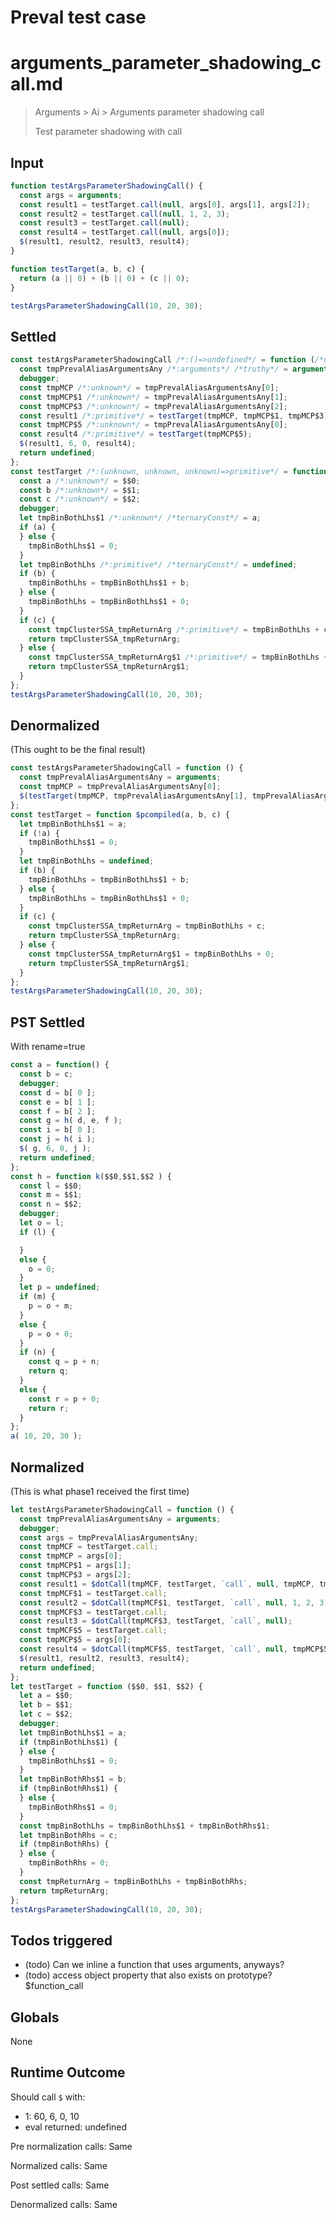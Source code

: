 # Preval test case

# arguments_parameter_shadowing_call.md

> Arguments > Ai > Arguments parameter shadowing call
>
> Test parameter shadowing with call

## Input

`````js filename=intro
function testArgsParameterShadowingCall() {
  const args = arguments;
  const result1 = testTarget.call(null, args[0], args[1], args[2]);
  const result2 = testTarget.call(null, 1, 2, 3);
  const result3 = testTarget.call(null);
  const result4 = testTarget.call(null, args[0]);
  $(result1, result2, result3, result4);
}

function testTarget(a, b, c) {
  return (a || 0) + (b || 0) + (c || 0);
}

testArgsParameterShadowingCall(10, 20, 30);
`````


## Settled


`````js filename=intro
const testArgsParameterShadowingCall /*:()=>undefined*/ = function (/*uses arguments*/) {
  const tmpPrevalAliasArgumentsAny /*:arguments*/ /*truthy*/ = arguments;
  debugger;
  const tmpMCP /*:unknown*/ = tmpPrevalAliasArgumentsAny[0];
  const tmpMCP$1 /*:unknown*/ = tmpPrevalAliasArgumentsAny[1];
  const tmpMCP$3 /*:unknown*/ = tmpPrevalAliasArgumentsAny[2];
  const result1 /*:primitive*/ = testTarget(tmpMCP, tmpMCP$1, tmpMCP$3);
  const tmpMCP$5 /*:unknown*/ = tmpPrevalAliasArgumentsAny[0];
  const result4 /*:primitive*/ = testTarget(tmpMCP$5);
  $(result1, 6, 0, result4);
  return undefined;
};
const testTarget /*:(unknown, unknown, unknown)=>primitive*/ = function $pcompiled($$0, $$1, $$2) {
  const a /*:unknown*/ = $$0;
  const b /*:unknown*/ = $$1;
  const c /*:unknown*/ = $$2;
  debugger;
  let tmpBinBothLhs$1 /*:unknown*/ /*ternaryConst*/ = a;
  if (a) {
  } else {
    tmpBinBothLhs$1 = 0;
  }
  let tmpBinBothLhs /*:primitive*/ /*ternaryConst*/ = undefined;
  if (b) {
    tmpBinBothLhs = tmpBinBothLhs$1 + b;
  } else {
    tmpBinBothLhs = tmpBinBothLhs$1 + 0;
  }
  if (c) {
    const tmpClusterSSA_tmpReturnArg /*:primitive*/ = tmpBinBothLhs + c;
    return tmpClusterSSA_tmpReturnArg;
  } else {
    const tmpClusterSSA_tmpReturnArg$1 /*:primitive*/ = tmpBinBothLhs + 0;
    return tmpClusterSSA_tmpReturnArg$1;
  }
};
testArgsParameterShadowingCall(10, 20, 30);
`````


## Denormalized
(This ought to be the final result)

`````js filename=intro
const testArgsParameterShadowingCall = function () {
  const tmpPrevalAliasArgumentsAny = arguments;
  const tmpMCP = tmpPrevalAliasArgumentsAny[0];
  $(testTarget(tmpMCP, tmpPrevalAliasArgumentsAny[1], tmpPrevalAliasArgumentsAny[2]), 6, 0, testTarget(tmpPrevalAliasArgumentsAny[0]));
};
const testTarget = function $pcompiled(a, b, c) {
  let tmpBinBothLhs$1 = a;
  if (!a) {
    tmpBinBothLhs$1 = 0;
  }
  let tmpBinBothLhs = undefined;
  if (b) {
    tmpBinBothLhs = tmpBinBothLhs$1 + b;
  } else {
    tmpBinBothLhs = tmpBinBothLhs$1 + 0;
  }
  if (c) {
    const tmpClusterSSA_tmpReturnArg = tmpBinBothLhs + c;
    return tmpClusterSSA_tmpReturnArg;
  } else {
    const tmpClusterSSA_tmpReturnArg$1 = tmpBinBothLhs + 0;
    return tmpClusterSSA_tmpReturnArg$1;
  }
};
testArgsParameterShadowingCall(10, 20, 30);
`````


## PST Settled
With rename=true

`````js filename=intro
const a = function() {
  const b = c;
  debugger;
  const d = b[ 0 ];
  const e = b[ 1 ];
  const f = b[ 2 ];
  const g = h( d, e, f );
  const i = b[ 0 ];
  const j = h( i );
  $( g, 6, 0, j );
  return undefined;
};
const h = function k($$0,$$1,$$2 ) {
  const l = $$0;
  const m = $$1;
  const n = $$2;
  debugger;
  let o = l;
  if (l) {

  }
  else {
    o = 0;
  }
  let p = undefined;
  if (m) {
    p = o + m;
  }
  else {
    p = o + 0;
  }
  if (n) {
    const q = p + n;
    return q;
  }
  else {
    const r = p + 0;
    return r;
  }
};
a( 10, 20, 30 );
`````


## Normalized
(This is what phase1 received the first time)

`````js filename=intro
let testArgsParameterShadowingCall = function () {
  const tmpPrevalAliasArgumentsAny = arguments;
  debugger;
  const args = tmpPrevalAliasArgumentsAny;
  const tmpMCF = testTarget.call;
  const tmpMCP = args[0];
  const tmpMCP$1 = args[1];
  const tmpMCP$3 = args[2];
  const result1 = $dotCall(tmpMCF, testTarget, `call`, null, tmpMCP, tmpMCP$1, tmpMCP$3);
  const tmpMCF$1 = testTarget.call;
  const result2 = $dotCall(tmpMCF$1, testTarget, `call`, null, 1, 2, 3);
  const tmpMCF$3 = testTarget.call;
  const result3 = $dotCall(tmpMCF$3, testTarget, `call`, null);
  const tmpMCF$5 = testTarget.call;
  const tmpMCP$5 = args[0];
  const result4 = $dotCall(tmpMCF$5, testTarget, `call`, null, tmpMCP$5);
  $(result1, result2, result3, result4);
  return undefined;
};
let testTarget = function ($$0, $$1, $$2) {
  let a = $$0;
  let b = $$1;
  let c = $$2;
  debugger;
  let tmpBinBothLhs$1 = a;
  if (tmpBinBothLhs$1) {
  } else {
    tmpBinBothLhs$1 = 0;
  }
  let tmpBinBothRhs$1 = b;
  if (tmpBinBothRhs$1) {
  } else {
    tmpBinBothRhs$1 = 0;
  }
  const tmpBinBothLhs = tmpBinBothLhs$1 + tmpBinBothRhs$1;
  let tmpBinBothRhs = c;
  if (tmpBinBothRhs) {
  } else {
    tmpBinBothRhs = 0;
  }
  const tmpReturnArg = tmpBinBothLhs + tmpBinBothRhs;
  return tmpReturnArg;
};
testArgsParameterShadowingCall(10, 20, 30);
`````


## Todos triggered


- (todo) Can we inline a function that uses arguments, anyways?
- (todo) access object property that also exists on prototype? $function_call


## Globals


None


## Runtime Outcome


Should call `$` with:
 - 1: 60, 6, 0, 10
 - eval returned: undefined

Pre normalization calls: Same

Normalized calls: Same

Post settled calls: Same

Denormalized calls: Same
